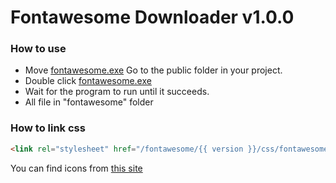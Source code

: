 # Fontawesome Downloader v1.0.0
### How to use
- Move [fontawesome.exe](fontawesome.exe) Go to the public folder in your project.
- Double click [fontawesome.exe](fontawesome.exe)
- Wait for the program to run until it succeeds.
- All file in "fontawesome" folder
### How to link css
```html
<link rel="stylesheet" href="/fontawesome/{{ version }}/css/fontawesome.all.css" />
```
You can find icons from [this site](https://fontawesome.com/icons)

